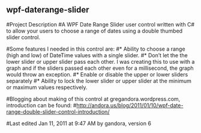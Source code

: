 ## wpf-daterange-slider
#Project Description
#A WPF Date Range Slider user control written with C# to allow your users to choose a range of dates using a double thumbed slider control.

#Some features I needed in this control are:
#* Ability to choose a range (high and low) of DateTime values with a single slider.
#* Don’t let the the lower slider or upper slider pass each other. I was creating this to use with a graph and if the sliders passed each other even for a millisecond, the graph would throw an exception.
#* Enable or disable the upper or lower sliders separately 
#* Ability to lock the lower slider or upper slider at the minimum or maximum values respectively.

#Blogging about making of this control at gregandora.wordpress.com, introduction can be found:
#http://andora.us/blog/2011/01/10/wpf-date-range-double-slider-control-introduction/

#Last edited Jan 11, 2011 at 9:47 AM by gandora, version 6
